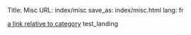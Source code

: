 Title: Misc
URL: index/misc
save_as: index/misc.html
lang: fr

[a link relative to category](/misc)
test_landing